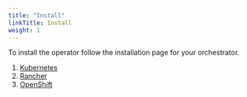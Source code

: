 ```yaml
---
title: "Install"
linkTitle: Install
weight: 1
---
```


To install the operator follow the installation page for your orchestrator.

1. [Kubernetes](/docs/install/kubernetes)
1. [Rancher](/docs/install/rancher)
1. [OpenShift](/docs/install/openshift)
